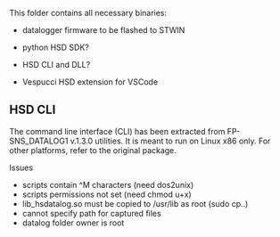 This folder contains all necessary binaries:

* datalogger firmware to be flashed to STWIN

* python HSD SDK?

* HSD CLI and DLL?

* Vespucci HSD extension for VSCode

## HSD CLI
The command line interface (CLI) has been extracted from FP-SNS_DATALOG1 v.1.3.0 utilities.
It is meant to run on Linux x86 only. For other platforms, refer to the original package.

Issues
* scripts contain ^M characters (need dos2unix)
* scripts permissions not set (need chmod u+x)
* lib_hsdatalog.so must be copied to /usr/lib as root (sudo cp..)
* cannot specify path for captured files
* datalog folder owner is root